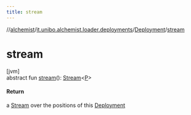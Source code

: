 ```yaml
---
title: stream
---
```

//[alchemist](../../../index.html)/[it.unibo.alchemist.loader.deployments](../index.html)/[Deployment](index.html)/[stream](stream.html)



# stream



[jvm]\
abstract fun [stream](stream.html)(): [Stream](https://docs.oracle.com/javase/8/docs/api/java/util/stream/Stream.html)<[P](../../it.unibo.alchemist.loader.shapes/-rectangle/index.html)>



#### Return



a [Stream](https://docs.oracle.com/javase/8/docs/api/java/util/stream/Stream.html) over the positions of this [Deployment](index.html)





